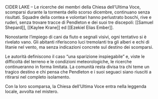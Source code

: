 
CIDER LAKE – Le ricerche dei membri della Chiesa dell’Ultima Voce, scomparsi durante la tormenta dello scorso dicembre, continuano senza risultati. Squadre della contea e volontari hanno perlustrato boschi, rive e ruderi, senza trovare tracce di Pendleton e dei suoi tre discepoli: [[Samuel Shepard]], [[Kaylee Krane]] ed [[Ezekiel Elias Ember]].

Nonostante l’impiego di cani da fiuto e segnali visivi, ogni tentativo si è rivelato vano. Gli abitanti riferiscono luci tremolanti tra gli alberi e echi di litanie nel vento, ma senza indicazioni concrete sul destino dei scomparsi.

Le autorità definiscono il caso “una sparizione inspiegabile” e, viste le difficoltà del terreno e le condizioni meteorologiche, le ricerche continueranno in forma limitata. La comunità resta divisa tra chi teme un tragico destino e chi pensa che Pendleton e i suoi seguaci siano riusciti a ritirarsi nel completo isolamento.

Con la loro scomparsa, la Chiesa dell’Ultima Voce entra nella leggenda locale, avvolta nel mistero.

